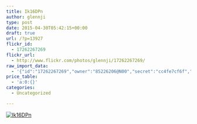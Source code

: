 ```yaml
---
title: Ik16DPn
author: glennji
type: post
date: 2015-04-30T05:42:15+00:00
draft: true
url: /?p=13927
flickr_id:
  - 17262267269
flickr_url:
  - http://www.flickr.com/photos/glennji/17262267269/
raw_import_data:
  - '{"id":"17262267269","owner":"85226206@N00","secret":"cc4fe7cf6f","server":"8852","farm":9,"title":"Ik16DPn","ispublic":0,"isfriend":0,"isfamily":0,"description":{"_content":""},"dateupload":"1431163132","lastupdate":"1431163134","datetaken":"2015-04-30 05:42:15","datetakengranularity":0,"datetakenunknown":"1","ownername":"glennji","tags":"","machine_tags":"","originalsecret":"518d795c72","originalformat":"png","latitude":0,"longitude":0,"accuracy":0,"context":0,"media":"photo","media_status":"ready","url_o":"https://farm9.staticflickr.com/8852/17262267269_518d795c72_o.png","height_o":"750","width_o":"495"}'
price_table:
  - 'a:0:{}'
categories:
  - Uncategorized

---
```

<p class="flickr-image">
  <a href="http://www.flickr.com/photos/glennji/17262267269/" class="flickr-link"><img src="http://i1.wp.com/glennji.com/wp-content/uploads/2015/04/17262267269_518d795c72_o.png?fit=1024%2C1024" width="" height="" alt="Ik16DPn" class="keyring-img" /></a>
</p>

